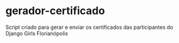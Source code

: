 # gerador-certificado

Script criado para gerar e enviar os certificados das participantes do Django Girls Florianópolis